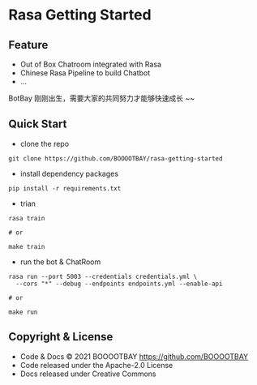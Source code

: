# Rasa Getting Started 

## Feature

* Out of Box Chatroom integrated with Rasa
* Chinese Rasa Pipeline to build Chatbot
* ...

BotBay 刚刚出生，需要大家的共同努力才能够快速成长 ~~

## Quick Start

* clone the repo

```shell
git clone https://github.com/BOOOOTBAY/rasa-getting-started
```

* install dependency packages

```shell
pip install -r requirements.txt
```

* trian

```shell
rasa train

# or 

make train
```

* run the bot & ChatRoom

```shell
rasa run --port 5003 --credentials credentials.yml \
  --cors "*" --debug --endpoints endpoints.yml --enable-api

# or

make run
```

## Copyright & License

- Code & Docs © 2021 BOOOOTBAY <https://github.com/BOOOOTBAY>
- Code released under the Apache-2.0 License
- Docs released under Creative Commons
